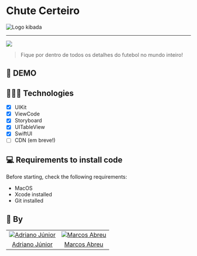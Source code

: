 # Chute Certeiro

![Logo kibada](https://github.com/adianojun/ChuteCerteiro/blob/main/chute-certeiro-logo.jpeg?raw=true)

<hr>

<img src="https://img.shields.io/badge/Swift-FA7343?style=for-the-badge&logo=swift&logoColor=white">

> Fique por dentro de todos os detalhes do futebol no mundo inteiro!

## 🎥 DEMO
<!-- https://github.com/yago-marques/WeCare/assets/84297648/c504d956-131e-4e8d-8e5f-a7f1b78063db -->

## 👩🏾‍💻 Technologies
- [x] UIKit
- [x] ViewCode
- [x] Storyboard
- [x] UITableView
- [x] SwiftUI
- [ ] CDN (em breve!)

## 💻 Requirements to install code

Before starting, check the following requirements:
* MacOS
* Xcode installed
* Git installed


<!-- ## 🚀 Installing app code on macbook

if you have ssh configured, run the command
```
git clone git@github.com:yago-marques/WeCare.git
```
if you don't have ssh configured, run the command
```
git clone https://github.com/yago-marques/WeCare.git
```

After installing, open the installed folder with XCode and run `command + R` -->

<!-- ## 📫 Contributing
1. Fork this repository
2. Create a new branch: `git checkout -b <branch_name>`.
3. Make changes and commit: `git commit -m '<commit_message>'`
4. Send to base branch: `git push origin Tegami / <local>`
5. Create a pull request.

see the GitHub documentation on [how to create a pull request](https://help.github.com/en/github/collaborating-with-issues-and-pull-requests/creating-a-pull-request) -->

## 🤝 By

|     |     |
|:---:|:---:|
| [![Adriano Júnior](https://github.com/adianojun/ChuteCerteiro/blob/main/Adriano.jpg?raw=true)](https://github.com/adrianojun) | [![Marcos Abreu](https://github.com/adianojun/ChuteCerteiro/blob/main/Marcos.jpg?raw=true)](https://github.com/FcoMarcosMAbreu) |
| [Adriano Júnior](https://github.com/adrianojun) | [Marcos Abreu](https://github.com/FcoMarcosMAbreu) |
